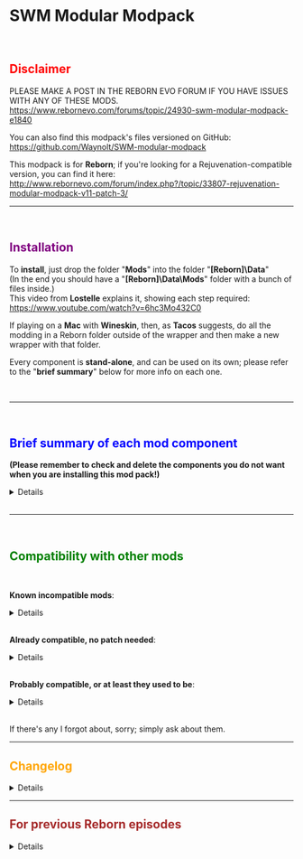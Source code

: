 # SWM Modular Modpack
​
## <span style="color:red"> **Disclaimer** </span>
PLEASE MAKE A POST IN THE REBORN EVO FORUM IF YOU HAVE ISSUES WITH ANY OF THESE MODS.<br />
https://www.rebornevo.com/forums/topic/24930-swm-modular-modpack-e1840
<br />

You can also find this modpack's files versioned on GitHub:<br />
https://github.com/Waynolt/SWM-modular-modpack 
<br />

This modpack is for **Reborn**; if you're looking for a Rejuvenation-compatible version, you can find it here:<br />
http://www.rebornevo.com/forum/index.php?/topic/33807-rejuvenation-modular-modpack-v11-patch-3/
<br />

--------------------------------------------------

<br />

## <span style="color:purple"> **Installation** </span>

To **install**, just drop the folder "**Mods**" into the folder "**[Reborn]\Data**"<br />
(In the end you should have a "**[Reborn]\Data\Mods**" folder with a bunch of files inside.)<br />
This video from **Lostelle** explains it, showing each step required: https://www.youtube.com/watch?v=6hc3Mo432C0
<br />
 
If playing on a **Mac** with **Wineskin**, then, as **Tacos** suggests, do all the modding in a Reborn folder outside of the wrapper and then make a new wrapper with that folder.

Every component is **stand-alone**, and can be used on its own; please refer to the "**brief summary**" below for more info on each one.

<br />

--------------------------------------------------

<br />

## <span style="color:blue"> **Brief summary of each mod component** </span>

 

**(Please remember to check and delete the components you do not want when you are installing this mod pack!)**

 
<details>

* "**SWM - ChooseStarter**": while you are in the starter selection room, you can select your starter (as if you wanted to give it an item) and use the "Change starter" option to randomize or choose its species.
<br />

* "**SWM - EvOverflow**": if your mon's EV in any stat would go over 252, without breaking the 510 overall limit, then you are offered the choice to improve its IV, at the cost of resetting that EV.<br />
If instead you use friendship berries at 0 EV you are offered the choice to reduce the IV.
Use the password "noevcap" to disable EVs being lowered to make room for new gains when reaching the 510 overall limit.
<br />

* "**SWM - ItemRadar**" changes the ItemFinder so that, when activated, it stays on and marks hidden items on the game map.<br />
(Alternative graphics by **Player_Null_Name**  : https://www.rebornevo.com/forums/topic/24930-swm-modular-modpack-e19/?do=findComment&comment=808102 <br />
Alternative graphics by **Xander** : https://www.rebornevo.com/forums/topic/24930-swm-modular-modpack-e19/?do=findComment&comment=835844 <br />
Alternative graphics by **SimplyEmy** : https://www.rebornevo.com/forums/topic/24930-swm-modular-modpack-e19/?do=findComment&comment=971656 <br />
To use them, download the .png image attached to the linked post and use it to replace the mod's default "SWM - ItemRadar.png" file)
<br />

* "**SWM - LearnEggMoves**" lets the move relearner teach any egg move.
<br />

* "**SWM - MiningForRich**": while mining the wall won't collapse, but mining further costs cumulatively more and more money (spent on materials to build a tunnel, of course :P ).
<br />

* "**SWM - NoTMXAnimations**" hides the TM animations for using Cut, Strength, etc, out of battle.
<br />

* "**SWM - PredictRelationshipValues**" makes the move Psychic usable out of combat, and using it lets you know each npc's relationship value.
<br />

* "**SWM - RestToWait**" makes the move Rest usable out of combat, and using it lets you wait for some simulated time.
<br />

* "**SWM - ReusablePremierBalls**" Premier Balls in the vanilla game are kind of boring - they're just normal balls, which makes them just a small discount for buying balls in bulk.<br />
With this mod they become reusable - using them on a wild mon won't actually decrease their number in your bag.<br />
They also act like a decentralized unit: their catch rate is a lot lower than their normal catch rate, but scales linearly with how many you have, with no cap.<br />
(Their catch rate with the mod becomes the same as the vanilla one when you have 50 of them in your bag)
<br />

* "**SWM - SharedPC**" makes the last box in the PC shared amongst savegames: mons you put in it will be there if you start a new game or load a different savegame.
If updating from E18: please note that you have to load up your latest savegame and save once in E19 in order to use the Shared Box in a new game.
<br />

* "**SWM - SnappyMenus**" makes menu transitions instantaneous.
<br />

* "**SWM - TypeBattleAnnouncer**" causes the announcer to say the species and typing of opponent mons about to enter the field instead of their names.
<br />

* "**SWM - TypeBattleIcons**" shows each mon's type in battle.
<br />

</details>

<br />

--------------------------------------------------

<br />

## <span style="color:green"> **Compatibility with other mods** </span>

<br />

**Known incompatible mods**:
<details>

* None yet

</details> 

<br />

**Already compatible, no patch needed**:
<details>

* Any mod that doesn't add files to the **Mods** folder.
* Any mod that doesn't change the **Scripts.rxdata** file.
* The E19 version of the **Sandbox Mode** is fully compatible.
* The E19 version of the **Additional Options** mod is fully compatible.
* **Pyrolusitium Z** is compatible, but you have to follow its install instructions.

</details>

<br />

**Probably compatible, or at least they used to be**:
<details>

* The E19 version of the **Plates of Arceus** mod would be fully compatible. 

</details>

<br />

If there's any I forgot about, sorry; simply ask about them.
 

--------------------------------------------------


## <span style="color:orange"> **Changelog** </span>
 
<details>

v78
* Added ReusablePremierBalls.

v77
* Added SnappyMenus.

v76
* Added TypeBattleAnnouncer.

v75
* Bugfix for the itemfinder mod.

v74
* Relaceshionship?

v73
* Aevian Misdreavus is a thing.

v72
* EvOverflow only lowers EVs if the mon is holding a power item.

v71
* Updated a variable name in MiningForRich to ensure compatibility with the Additional Options mod.

v70
* Shared PC will no longer nuke your Shared Box if you save a new game without ever accessing the PC.

v69
* Added RestToWait.
* Better starter room check for ChooseStarter.

v68
* Updated for E19.

v67
* Added LocalSavegames.

v66
* EvOverflow has been edited to be compatible with Redux.


v65
* UnrealTime no longer blocks the Lottery minigame (there are easier ways to cheat, after all).


v64
* SWM has been updated to 18.4.

* UnrealTime has been split into two components.


v63
* SharedPC should now be compatible with the Mac version of the game.


v62
* Fixed a bug in BagSortByType.


v61
* SharedPC notifies if the game is not updated to Episode 18.2.


v60
* SharedPC is updated to Episode 18.2.


v59
* SharedPC should now be able to detect corrupted SharedPC.rxdata files and prevent them from being loaded.


v58
* ChooseStarter can now be used to get any Drapion form, modded or not.


v57
* Pickup chance can now be changed using another mod.


v56
* Added a check to ItemRadar to prevent an error.


v55
* Added an option for NoTMXNeeded.


v54
* Added NoHpAnimation.


v53
* Mouse can now select/deselect the button for Z moves/mega evolution/ultra burst.


v52
* Added WildEncounterRates.


v51
* UnrealTime's timescale customization is now handled by another mod.


v50
* Changed the order of the TMXs in NoTMXNeeded.


v49
* SetWeather now tries to prevent a crash by resetting the weather calendar before changing it.


v48
* Added EvOverflow.

* ExpShareFullTeam now tries to show the Exp gained only once per defeated foe.


v47
* UnrealTime's timescale can now be customized.


v46
* Added FindInPC.

* Added MultiSelectPC.


v45
* Added PredictRelationshipValues.

* The moves in NoTMXNeeded are now sorted alphabetically.


v44
* ChooseStarter now also checks for the number of badges.


v43
* Removed an unexpected break from NoTmxNeeded.

* Improved bitmaps' creation in ShowStatBoosts.


v42
* LearnEggMoves now lists incense-bred moves too.


v41
* ChooseStarter and NoTMXNeeded are no longer fused together.

* ChooseStarter now accepts partial names when looking for the chosen species.

* NoTMXNeeded's menu entries are now grouped together in a submenu.


v40
* Added ShowStatBoosts.


v39
* Mouse should no longer indirectly overwrite the speed-up key.


v38
* Added a version check to every component of this modpack.


v37
* Updated the modpack to E18.

* Added AAA.

* Added BagSortByType.

* Added Mouse.

* Removed EggPicking (a derivative of it is included in the unmodded E18).


v36
* NoTMXNeeded is now compatible with another mod's option.

* Added MiningForRich.


v35
* EggPicking got polished up a bit.


v34
* Code improvement for ItemRadar.


v33
* PickupQoL now also affects Honey Gather.


v32
* Added InfiniteBackups, and changed SharedPC to accomodate its edits.

* Removed Insurgence (redundant, since another mod offers the same functionality).


v31
* Added Insurgence.


v30
* v29 was a lie.


v29
* ExpShareFullTeam now accepts another mod's option.


v28
* UnrealTime now includes an on-screen clock.


v27
* Fixed interaction between EggPicking and the Follower mod.


v26

* Fixed a crash with ExpShareFullTeam when fighting double battles while having an incomplete party.


v25
* Fixed a typo in EggPicking.
* ItemsBan accidentally banned pokeballs too.


v24
* Slight code improvement for SharedPC, EggPicking, and ExpShareFullTeam.
* Added module ItemsBan


v23
* Started changelog.

</details>
 
 

--------------------------------------------------

 

## <span style="color:brown"> **For previous Reborn episodes** </span>

 
<details>

Episode 18 <br />
* Download: https://drive.google.com/open?id=1iuvk4uLSRV4VEMF0Gp5wdv9d5MmlZ-ez <br />


Episode 17 <br />
* Download: https://drive.google.com/file/d/1pemW487Qt9kMKQnxS4rhdjamnw0pjhAN/view?usp=sharing <br />
* Compatibility patches: (install the mod, then SWM, then the patch)<br />
  * **Personthing**'s **Follower mod**: https://drive.google.com/open?id=1gov02z03QCcFKw42xhklxpO5vQNIm6Yw <br />
  * **DerxwnaKapsyla**'s **Sandbox mod**: https://drive.google.com/open?id=1jTyAkNqMHjuaU6qDMoB893z12ZNZmJK4 <br />


Episode 16 <br />
* Download: https://drive.google.com/open?id=0B4XiRtkwr4blLXdlX29BU3ZZQ0E <br />

</details>
